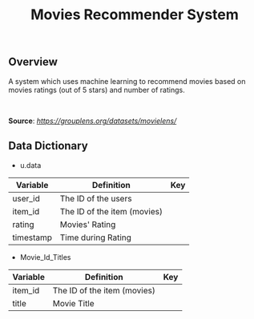 <center><h1><b>Movies Recommender System</b></h1></center>

<br>

<h2>Overview</h2>

A system which uses machine learning to recommend movies based on movies ratings (out of 5 stars) and number of ratings.

<br>

<b>Source</b>: <i>https://grouplens.org/datasets/movielens/</i>

## Data Dictionary

- u.data

| Variable  | Definition                  | Key  |
| --------- | --------------------------- | ---- |
| user_id   | The ID of the users         |      |
| item_id   | The ID of the item (movies) |      |
| rating    | Movies' Rating              |      |
| timestamp | Time during Rating          |      |

- Movie_Id_Titles

| Variable | Definition                  | Key  |
| -------- | --------------------------- | ---- |
| item_id  | The ID of the item (movies) |      |
| title    | Movie Title                 |      |